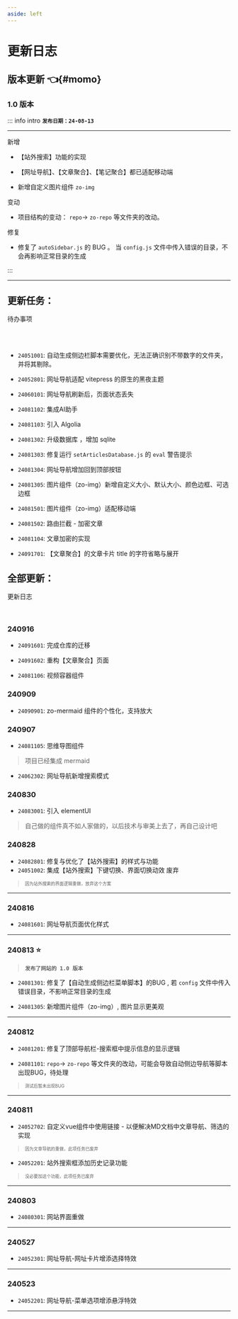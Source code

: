 ```yaml
---
aside: left
---
```


# 更新日志


## 版本更新 👈{#momo}

### 1.0 版本

::: info intro
**`发布日期：24-08-13`**

---

<Badge type='tip'>新增</Badge>

- 【站外搜索】功能的实现


- 【网址导航】、【文章聚合】、【笔记聚合】都已适配移动端

- 新增自定义图片组件 `zo-img`


<Badge type='warning'>变动</Badge>  

- 项目结构的变动： `repo`-> `zo-repo` 等文件夹的改动。

<Badge type='danger'>修复</Badge>  

- 修复了 `autoSidebar.js` 的 BUG 。 当 `config.js` 文件中传入错误的目录，不会再影响正常目录的生成

:::

---



## 更新任务：

<Badge type='info'>待办事项</Badge> 

<br/>

<br/>

- `24051001`: 自动生成侧边栏脚本需要优化，无法正确识别不带数字的文件夹，并将其剔除。


- `24052801`: 网址导航适配 vitepress 的原生的黑夜主题 

- `24060101`: 网址导航刷新后，页面状态丢失 


- `24081102`: 集成AI助手 

- `24081103`: 引入 Algolia  


- `24081302`: 升级数据库 ，增加 sqlite

- `24081303`: 修复运行 `setArticlesDatabase.js`  的 `eval` 警告提示

- `24081304`: 网址导航增加回到顶部按钮

- `24081305`: 图片组件（zo-img）新增自定义大小、默认大小、颜色边框、可选边框

- `24081501`: 图片组件（zo-img）适配移动端

- `24081502`: 路由拦截 - 加密文章

- `24081104`: 文章加密的实现 

- `24091701`: 【文章聚合】的文章卡片 title 的字符省略与展开



<!-- momo 锚点：是配合导航栏快速定位到 更新历史 -->
<!-- 详见 config 文件中 nav 的设置 -->






## 全部更新：

<Badge type='info'>更新日志</Badge>

<br/>

### 240916

- `24091601`: 完成仓库的迁移

- `24091602`: 重构【文章聚合】页面

- `24081106`: 视频容器组件 

### 240909

- `24090901`: zo-mermaid 组件的个性化，支持放大


### 240907

- `24081105`: 思维导图组件 
> 项目已经集成 mermaid

- `24062302`: 网址导航新增搜索模式


### 240830

- `24083001`: 引入 elementUI
> 自己做的组件真不如人家做的，以后技术与审美上去了，再自己设计吧



### 240828

- `24082801`: 修复与优化了【站外搜索】的样式与功能
- `24051002`: 集成【站外搜索】下键切换、界面切换动效 <Badge type='danger'>废弃</Badge>
> <small><small>因为站外搜索的界面逻辑重做，放弃这个方案</small></small>


---

### 240816

- `24081601`: 网址导航页面优化样式


---

### 240813 ⭐

> **`发布了网站的 1.0 版本`**

- `24081301`: 修复了【自动生成侧边栏菜单脚本】的BUG , 若 `config` 文件中传入错误目录，不影响正常目录的生成

- `24081305`: 新增图片组件（zo-img）, 图片显示更美观
---

### 240812

- `24081201`: 修复了顶部导航栏-搜索框中提示信息的显示逻辑  

- `24081101`: `repo`-> `zo-repo` 等文件夹的改动，可能会导致自动侧边导航等脚本出现BUG，待处理
> <small><small>测试后暂未出现BUG</small></small>
 
---
 

### 240811

- `24052702`: 自定义vue组件中使用链接 - 以便解决MD文档中文章导航、筛选的实现   
> <small><small>因为文章导航的重做，此项任务已废弃</small></small> 
- `24052201`: 站外搜索框添加历史记录功能
> <small><small>没必要加这个功能，此项任务已废弃</small></small>


---

### 240803


- `24080301`: 网站界面重做

---

### 240527 

- `24052301`: 网址导航-网址卡片增添选择特效

--- 



### 240523

- `24052201`: 网址导航-菜单选项增添悬浮特效

---